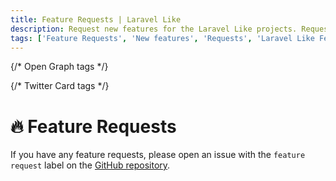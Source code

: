```yaml
---
title: Feature Requests | Laravel Like
description: Request new features for the Laravel Like projects. Request new features for the Laravel Like projects. Get the list of all feature requests available in the Laravel Like projects.
tags: ['Feature Requests', 'New features', 'Requests', 'Laravel Like Feature', 'Support']
---
```


<head>
  <meta name="robots" content="index,follow" />
  <meta name="author" content="CSlant" />
  <link rel="canonical" href="https://docs.cslant.com/laravel-like/support/feature-requests" />
  
  {/* Open Graph tags */}
  <meta property="og:title" content="Feature Requests | Laravel Like" />
  <meta property="og:description" content="Request new features for the Laravel Like projects. Request new features for the Laravel Like projects. Get the list of all feature requests available in the..." />
  <meta property="og:type" content="article" />
  <meta property="og:url" content="https://docs.cslant.com/laravel-like/support/feature-requests" />
  
  {/* Twitter Card tags */}
  <meta name="twitter:card" content="summary" />
  <meta name="twitter:title" content="Feature Requests | Laravel Like" />
  <meta name="twitter:description" content="Request new features for the Laravel Like projects. Request new features for the Laravel Like projects. Get the list of all feature requests available in the..." />
</head>

# 🔥 Feature Requests

If you have any feature requests, please open an issue with the `feature request` label on
the [GitHub repository](https://github.com/cslant/laravel-like/issues/new?assignees=&labels=&projects=&template=feature_request.md&title=).
